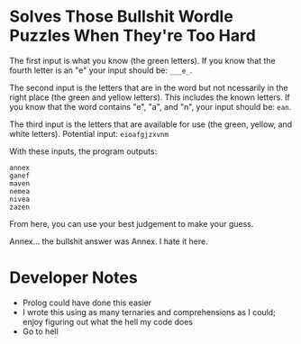 # Solves Those Bullshit Wordle Puzzles When They're Too Hard
The first input is what you know (the green letters). If you know that the fourth letter is an "e" your input should be: `___e_`.

The second input is the letters that are in the word but not ncessarily in the right place (the green and yellow letters). This includes the known letters. If you know that the word contains "e", "a", and "n", your input should be: `ean`.

The third input is the letters that are available for use (the green, yellow, and white letters). Potential input: `eioafgjzxvnm`

With these inputs, the program outputs:
```
annex
ganef
maven
nemea
nivea
zazen
```

From here, you can use your best judgement to make your guess.

Annex... the bullshit answer was Annex. I hate it here.

# Developer Notes
- Prolog could have done this easier
- I wrote this using as many ternaries and comprehensions as I could; enjoy figuring out what the hell my code does
- Go to hell
